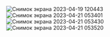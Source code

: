 ![Снимок экрана 2023-04-19 120443](https://user-images.githubusercontent.com/111856175/233527800-e806d6da-01ce-459c-9ab0-91a20b095b57.jpg)
![Снимок экрана 2023-04-21 053401](https://user-images.githubusercontent.com/111856175/233527801-99b7fabc-016e-4dc7-a0d9-dd11a66ebdeb.jpg)
![Снимок экрана 2023-04-21 053430](https://user-images.githubusercontent.com/111856175/233527804-bbe88137-6b2e-4d4b-ad25-518086ef88de.jpg)
![Снимок экрана 2023-04-21 053520](https://user-images.githubusercontent.com/111856175/233527805-f8476631-c6a4-4a36-b67b-b8ebf020bbef.jpg)
